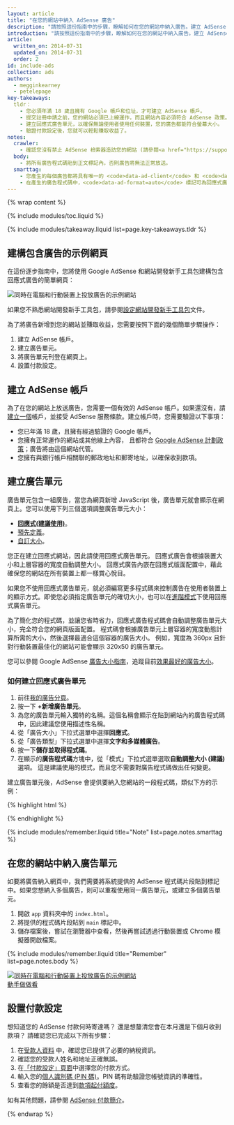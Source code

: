 ```yaml
---
layout: article
title: "在您的網站中納入 AdSense 廣告"
description: "請按照這份指南中的步驟，瞭解如何在您的網站中納入廣告。建立 AdSense 帳戶、建立廣告單元、將廣告單元刊登到您的網站，然後設定付款設定，就可輕鬆賺取收益。"
introduction: "請按照這份指南中的步驟，瞭解如何在您的網站中納入廣告。建立 AdSense 帳戶、建立廣告單元、將廣告單元刊登到您的網站，然後設定付款設定，就可輕鬆賺取收益。"
article:
  written_on: 2014-07-31
  updated_on: 2014-07-31
  order: 2
id: include-ads
collection: ads
authors:
  - megginkearney
  - petelepage
key-takeaways:
  tldr： 
    - 您必須年滿 18 歲且擁有 Google 帳戶和位址，才可建立 AdSense 帳戶。
    - 提交註冊申請之前，您的網站必須已上線運作，而且網站內容必須符合 AdSense 政策。
    - 建立回應式廣告單元，以確保無論使用者使用任何裝置，您的廣告都能符合螢幕大小。
    - 驗證付款設定後，您就可以輕鬆賺取收益了。
notes:
  crawler:
    - 確認您沒有禁止 AdSense 檢索器造訪您的網站 (請參閱<a href="https://support.google.com/adsense/answer/10532">這個說明主題</a>)。
  body:
    - 將所有廣告程式碼貼到正文標記內，否則廣告將無法正常放送。
  smarttag:
    - 您產生的每個廣告都將具有唯一的 <code>data-ad-client</code> 和 <code>data-ad-slot</code>。
    - 在產生的廣告程式碼中，<code>data-ad-format=auto</code> 標記可為回應式廣告單元啟用自動調整大小行為。
---
```


{% wrap content %}

{% include modules/toc.liquid %}

{% include modules/takeaway.liquid list=page.key-takeaways.tldr %}

## 建構包含廣告的示例網頁

在這份逐步指南中，您將使用 Google AdSense 和網站開發新手工具包建構包含回應式廣告的簡單網頁：

<img src="images/ad-ss-600.png" sizes="100vw" 
  srcset="images/ad-ss-1200.png 1200w, 
          images/ad-ss-900.png 900w,
          images/ad-ss-600.png 600w, 
          images/ad-ss-300.png 300w" 
  alt="同時在電腦和行動裝置上投放廣告的示例網站">

如果您不熟悉網站開發新手工具包，請參閱[設定網站開發新手工具包]({{site.fundamentals}}/tools/setup/setup_kit.html)文件。

為了將廣告新增到您的網站並賺取收益，您需要按照下面的幾個簡單步驟操作：

1. 建立 AdSense 帳戶。
2. 建立廣告單元。
3. 將廣告單元刊登在網頁上。
4. 設置付款設定。

## 建立 AdSense 帳戶
為了在您的網站上放送廣告，您需要一個有效的 AdSense 帳戶。如果還沒有，請[建立一個](https://www.google.com/adsense/)帳戶，並接受 AdSense 服務條款。建立帳戶時，您需要驗證以下事項：

* 您已年滿 18 歲，且擁有經過驗證的 Google 帳戶。
* 您擁有正常運作的網站或其他線上內容，
且都符合 [Google AdSense 計劃政策](https://support.google.com/adsense/answer/48182)；廣告將由這個網站代管。
* 您擁有與銀行帳戶相關聯的郵政地址和郵寄地址，以確保收到款項。

## 建立廣告單元

廣告單元包含一組廣告，當您為網頁新增 JavaScript 後，廣告單元就會顯示在網頁上。您可以使用下列三個選項調整廣告單元大小：

* **[回應式(建議使用)](https://support.google.com/adsense/answer/3213689)**。
* [預先定義](https://support.google.com/adsense/answer/6002621)。
* [自訂大小](https://support.google.com/adsense/answer/3289364)。

您正在建立回應式網站，因此請使用回應式廣告單元。
回應式廣告會根據裝置大小和上層容器的寬度自動調整大小。
回應式廣告內嵌在回應式版面配置中，藉此確保您的網站在所有裝置上都一樣賞心悅目。

如果您不使用回應式廣告單元，就必須編寫更多程式碼來控制廣告在使用者裝置上的顯示方式。即使您必須指定廣告單元的確切大小，也可以在[進階模式]({{site.fundamentals}}/monetization/ads/customize-ads.html#what-if-responsive-sizing-isnt-enough)下使用回應式廣告單元。

為了簡化您的程式碼，並讓您省時省力，回應式廣告程式碼會自動調整廣告單元大小，完全符合您的網頁版面配置。
程式碼會根據廣告單元上層容器的寬度動態計算所需的大小，然後選擇最適合這個容器的廣告大小。
例如，寬度為 360px 且針對行動裝置最佳化的網站可能會顯示 320x50 的廣告單元。

您可以參閱 Google AdSense [廣告大小指南](https://support.google.com/adsense/answer/6002621#top)，追蹤目前[效果最好的廣告大小](https://support.google.com/adsense/answer/6002621#top)。

### 如何建立回應式廣告單元

1. 前往[我的廣告分頁](https://www.google.com/adsense/app#myads-springboard)。
2. 按一下 <strong>+新增廣告單元</strong>。
3. 為您的廣告單元輸入獨特的名稱。這個名稱會顯示在貼到網站內的廣告程式碼中，因此建議您使用描述性名稱。
4. 從「廣告大小」下拉式選單中選擇<strong>回應式</strong>。
5. 從「廣告類型」下拉式選單中選擇<strong>文字和多媒體廣告</strong>。
6. 按一下<strong>儲存並取得程式碼</strong>。
7. 在顯示的<strong>廣告程式碼</strong>方塊中，從「模式」下拉式選單選取<strong>自動調整大小 (建議)</strong> 選項。
這是建議使用的模式，而且您不需要對廣告程式碼做出任何變更。

建立廣告單元後，AdSense 會提供要納入您網站的一段程式碼，類似下方的示例：

{% highlight html %}
<script async src="//pagead2.googlesyndication.com/pagead/js/adsbygoogle.js"></script>
<!-- Top ad in web starter kit sample -->
<ins class="adsbygoogle"
  style="display:block"
  data-ad-client="XX-XXX-XXXXXXXXXXXXXXXX"
  data-ad-slot="XXXXXXXXXX"
  data-ad-format="auto"></ins>
<script>
  (adsbygoogle = window.adsbygoogle || []).push({});
</script>
{% endhighlight %}

{% include modules/remember.liquid title="Note" list=page.notes.smarttag %}

## 在您的網站中納入廣告單元

如要將廣告納入網頁中，我們需要將系統提供的 AdSense 程式碼片段貼到標記中。如果您想納入多個廣告，則可以重複使用同一廣告單元，或建立多個廣告單元。

1. 開啟 `app` 資料夾中的 `index.html`。
2. 將提供的程式碼片段貼到 `main` 標記中。
3. 儲存檔案後，嘗試在瀏覽器中查看，然後再嘗試透過行動裝置或 Chrome 模擬器開啟檔案。

{% include modules/remember.liquid title="Remember" list=page.notes.body %}

<div>
  <a href="/web/fundamentals/resources/samples/monetization/ads/">
    <img src="images/ad-ss-600.png" sizes="100vw" 
      srcset="images/ad-ss-1200.png 1200w, 
              images/ad-ss-900.png 900w,
              images/ad-ss-600.png 600w, 
              images/ad-ss-300.png 300w" 
      alt="同時在電腦和行動裝置上投放廣告的示例網站">
    <br>
    動手做做看
  </a>
</div>

## 設置付款設定

想知道您的 AdSense 付款何時寄達嗎？ 還是想釐清您會在本月還是下個月收到款項？ 請確認您已完成以下所有步驟：

1. 在[受款人資料](https://www.google.com/adsense/app#payments3/h=BILLING_PROFILE) 中，確認您已提供了必要的納稅資訊。
2. 確認您的受款人姓名和地址正確無誤。
3. 在[「付款設定」頁面](https://www.google.com/adsense/app#payments3/h=ACCOUNT_SETTINGS)中選擇您的付款方式。
4. 輸入您的[個人識別碼 (PIN 碼)](https://support.google.com/adsense/answer/157667)。PIN 碼有助驗證您帳號資訊的準確性。
5. 查看您的餘額是否達到[款項起付額度](https://support.google.com/adsense/answer/1709871)。

如有其他問題，請參閱 [AdSense 付款簡介](https://support.google.com/adsense/answer/1709858)。

{% endwrap %}

